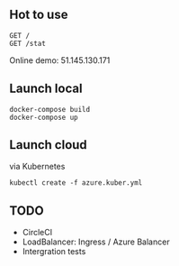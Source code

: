 ## Hot to use
```
GET /
GET /stat
```

Online demo: 51.145.130.171 

## Launch local
```
docker-compose build
docker-compose up
```

## Launch cloud
via Kubernetes
```
kubectl create -f azure.kuber.yml
```

## TODO
- CircleCI
- LoadBalancer: Ingress / Azure Balancer
- Intergration tests